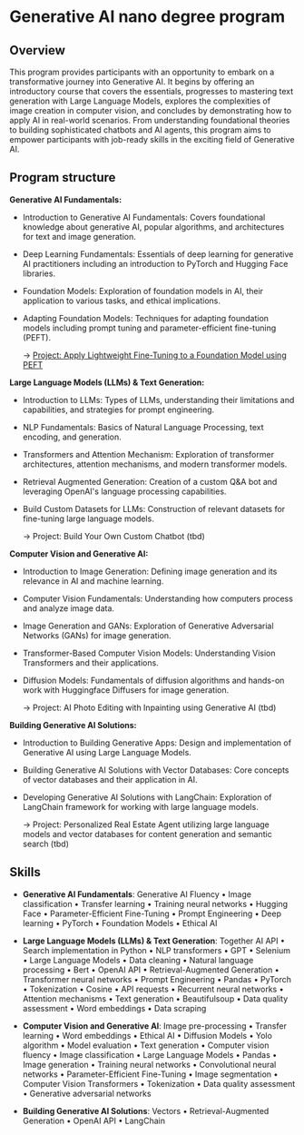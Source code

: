 # Generative AI nano degree program

## Overview
This program provides participants with an opportunity to embark on a transformative journey into Generative AI. It begins by offering an introductory course that covers the essentials, progresses to mastering text generation with Large Language Models, explores the complexities of image creation in computer vision, and concludes by demonstrating how to apply AI in real-world scenarios. From understanding foundational theories to building sophisticated chatbots and AI agents, this program aims to empower participants with job-ready skills in the exciting field of Generative AI.

## Program structure
**Generative AI Fundamentals:**
* Introduction to Generative AI Fundamentals: Covers foundational knowledge about generative AI, popular algorithms, and architectures for text and image generation.
* Deep Learning Fundamentals: Essentials of deep learning for generative AI practitioners including an introduction to PyTorch and Hugging Face libraries.
* Foundation Models: Exploration of foundation models in AI, their application to various tasks, and ethical implications.
* Adapting Foundation Models: Techniques for adapting foundation models including prompt tuning and parameter-efficient fine-tuning (PEFT).

  → [Project: Apply Lightweight Fine-Tuning to a Foundation Model using PEFT](/project1_Lightweight_Fine-Tuning)

**Large Language Models (LLMs) & Text Generation:**
* Introduction to LLMs: Types of LLMs, understanding their limitations and capabilities, and strategies for prompt engineering.
* NLP Fundamentals: Basics of Natural Language Processing, text encoding, and generation.
* Transformers and Attention Mechanism: Exploration of transformer architectures, attention mechanisms, and modern transformer models.
* Retrieval Augmented Generation: Creation of a custom Q&A bot and leveraging OpenAI's language processing capabilities.
* Build Custom Datasets for LLMs: Construction of relevant datasets for fine-tuning large language models.

  → Project: Build Your Own Custom Chatbot (tbd)

**Computer Vision and Generative AI:**
* Introduction to Image Generation: Defining image generation and its relevance in AI and machine learning.
* Computer Vision Fundamentals: Understanding how computers process and analyze image data.
* Image Generation and GANs: Exploration of Generative Adversarial Networks (GANs) for image generation.
* Transformer-Based Computer Vision Models: Understanding Vision Transformers and their applications.
* Diffusion Models: Fundamentals of diffusion algorithms and hands-on work with Huggingface Diffusers for image generation.

    → Project: AI Photo Editing with Inpainting using Generative AI (tbd)

**Building Generative AI Solutions:**
* Introduction to Building Generative Apps: Design and implementation of Generative AI using Large Language Models.
* Building Generative AI Solutions with Vector Databases: Core concepts of vector databases and their application in AI.
* Developing Generative AI Solutions with LangChain: Exploration of LangChain framework for working with large language models.

    → Project: Personalized Real Estate Agent utilizing large language models and vector databases for content generation and semantic search (tbd)

## Skills
* **Generative AI Fundamentals**:
Generative AI Fluency • Image classification • Transfer learning • Training neural networks • Hugging Face • Parameter-Efficient Fine-Tuning • Prompt Engineering • Deep learning • PyTorch • Foundation Models • Ethical AI

* **Large Language Models (LLMs) & Text Generation**:
Together AI API • Search implementation in Python • NLP transformers • GPT • Selenium • Large Language Models • Data cleaning • Natural language processing • Bert • OpenAI API • Retrieval-Augmented Generation • Transformer neural networks • Prompt Engineering • Pandas • PyTorch • Tokenization • Cosine • API requests • Recurrent neural networks • Attention mechanisms • Text generation • Beautifulsoup • Data quality assessment • Word embeddings • Data scraping

* **Computer Vision and Generative AI**:
Image pre-processing • Transfer learning • Word embeddings • Ethical AI • Diffusion Models • Yolo algorithm • Model evaluation • Text generation • Computer vision fluency • Image classification • Large Language Models • Pandas • Image generation • Training neural networks • Convolutional neural networks • Parameter-Efficient Fine-Tuning • Image segmentation • Computer Vision Transformers • Tokenization • Data quality assessment • Generative adversarial networks

* **Building Generative AI Solutions**:
Vectors • Retrieval-Augmented Generation • OpenAI API • LangChain
